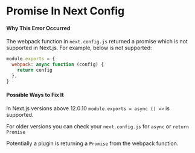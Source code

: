 # Promise In Next Config

#### Why This Error Occurred

The webpack function in `next.config.js` returned a promise which is not supported in Next.js. For example, below is not supported:

```js
module.exports = {
  webpack: async function (config) {
    return config
  },
}
```

#### Possible Ways to Fix It

In Next.js versions above 12.0.10 `module.exports = async () =>` is supported.

For older versions you can check your `next.config.js` for `async` or `return Promise`

Potentially a plugin is returning a `Promise` from the webpack function.
